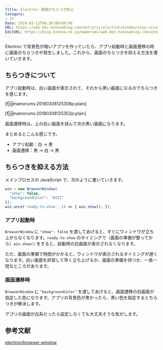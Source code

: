```yaml
---
Title: Electron：画面のちらつき防止
Category:
- JS
Date: 2018-03-12T06:30:00+09:00
URL: https://web-dev.hatenablog.com/entry/js/electron/window/stop-visual-flash
EditURL: https://blog.hatena.ne.jp/mamorums/web-dev.hatenablog.com/atom/entry/17391345971623234223
---
```


Electron で背景色が暗いアプリを作っていたら、アプリ起動時と画面遷移の時に画面のちらつきが発生しました。これから、画面のちらつきを抑える方法を書いていきます。


## ちらつきについて
アプリ起動時は、白い画面が表示されて、それから黒い画面になるのでちらつきを感じます。

[f:id:mamorums:20180308125308p:plain]

[f:id:mamorums:20180308125352p:plain]

画面遷移時は、上の白い画面を挟んで次の黒い画面になります。

まとめるとこんな感じです。

- アプリ起動：白 → 黒
- 画面遷移：黒 → 白 → 黒


## ちらつきを抑える方法
メインプロセスの JavaScript で、次のように書いていきます。

```javascript
win = new BrowserWindow(
  "show": false,
  "backgroundColor": "#222"
});
win.once('ready-to-show', () => { win.show(); });
```

### アプリ起動時
`BrowserWindow` に `"show": false` を渡してあげると、すぐにウィンドウが立ち上がらなくなります。`ready-to-show` のタイミングで（画面の準備が整ってから）`win.show()` をすると、起動時の白画面が表示されなくなります。

ただ、画面の準備で時間がかかると、ウィンドウが表示されるタイミングが遅くなります。白い画面を許容して早く立ち上げるか、画面の準備を待つか、一長一短なところがあります。


### 画面遷移時
`BrowserWindow` に `"backgroundColor"` を渡してあげると、画面遷移の白画面が指定した色になります。アプリの背景色が黒かったら、黒い色を指定するとちらつきが解決します。

アプリの画面が白系だったら設定しなくても大丈夫そうな気がします。


## 参考文献
[electron/browser-window](https://github.com/electron/electron/blob/master/docs/api/browser-window.md)
